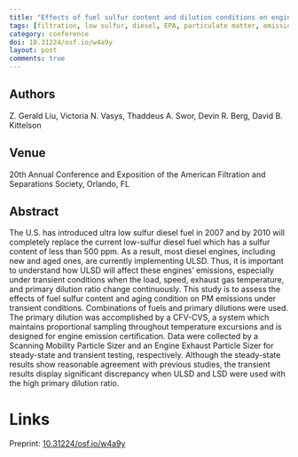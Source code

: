 ```yaml
---
title: "Effects of fuel sulfur content and dilution conditions on engine PM emissions under transient conditions"
tags: [filtration, low sulfur, diesel, EPA, particulate matter, emissions]
category: conference
doi: 10.31224/osf.io/w4a9y
layout: post
comments: true
---
```


## Authors
Z. Gerald Liu, Victoria N. Vasys, Thaddeus A. Swor, Devin R. Berg, David B. Kittelson

## Venue
20th Annual Conference and Exposition of the American Filtration and Separations Society, Orlando, FL

## Abstract

The U.S. has introduced ultra low sulfur diesel fuel in 2007 and by 2010 will completely replace the current low-sulfur diesel fuel which has a sulfur content of less than 500 ppm. As a result, most diesel engines, including new and aged ones, are currently implementing ULSD. Thus, it is important to understand how ULSD will affect these engines’ emissions, especially under transient conditions when the load, speed, exhaust gas temperature, and primary dilution ratio change continuously. This study is to assess the effects of fuel sulfur content and aging condition on PM emissions under transient conditions. Combinations of fuels and primary dilutions were used. The primary dilution was accomplished by a CFV-CVS, a system which maintains proportional sampling throughout temperature excursions and is designed for engine emission certification. Data were collected by a Scanning Mobility Particle Sizer and an Engine Exhaust Particle Sizer for steady-state and transient testing, respectively. Although the steady-state results show reasonable agreement with previous studies, the transient results display significant discrepancy when ULSD and LSD were used with the high primary dilution ratio.

# Links
Preprint: [10.31224/osf.io/w4a9y](https://doi.org/10.31224/osf.io/w4a9y)